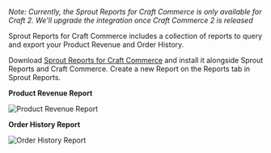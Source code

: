 _Note: Currently, the Sprout Reports for Craft Commerce is only available for Craft 2. We'll upgrade the integration once Craft Commerce 2 is released_

Sprout Reports for Craft Commerce includes a collection of reports to query and export your Product Revenue and Order History.

Download [Sprout Reports for Craft Commerce]({asset:4978:url}) and install it alongside Sprout Reports and Craft Commerce. Create a new Report on the Reports tab in Sprout Reports.

**Product Revenue Report**

![Product Revenue Report]({asset:4976:url})

**Order History Report**

![Order History Report]({asset:4977:url})
